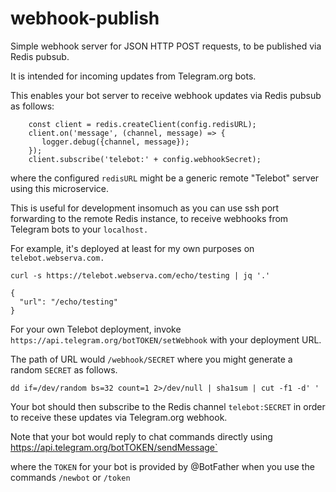 # webhook-publish

Simple webhook server for JSON HTTP POST requests, to be published via Redis pubsub.

It is intended for incoming updates from Telegram.org bots.

This enables your bot server to receive webhook updates via Redis pubsub as follows:
```
    const client = redis.createClient(config.redisURL);
    client.on('message', (channel, message) => {
       logger.debug({channel, message});
    });
    client.subscribe('telebot:' + config.webhookSecret);
```
where the configured `redisURL` might be a generic remote "Telebot" server using this microservice.

This is useful for development insomuch as you can use ssh port forwarding to the remote Redis instance, to receive webhooks from Telegram bots to your `localhost.`

For example, it's deployed at least for my own purposes on `telebot.webserva.com.` 

```
curl -s https://telebot.webserva.com/echo/testing | jq '.'
```
```
{
  "url": "/echo/testing"
}
```

For your own Telebot deployment, invoke `https://api.telegram.org/botTOKEN/setWebhook` with your deployment URL.

The path of URL would `/webhook/SECRET` where you might generate a random `SECRET` as follows.

```
dd if=/dev/random bs=32 count=1 2>/dev/null | sha1sum | cut -f1 -d' '
```

Your bot should then subscribe to the Redis channel `telebot:SECRET` in order to receive these updates via Telegram.org webhook.

Note that your bot would reply to chat commands directly using https://api.telegram.org/botTOKEN/sendMessage`

where the `TOKEN` for your bot is provided by @BotFather when you use the commands `/newbot` or `/token`
